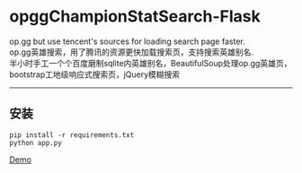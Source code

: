# opggChampionStatSearch-Flask
op.gg but use tencent's sources for loading search page faster. </br>
op.gg英雄搜索，用了腾讯的资源更快加载搜索页，支持搜索英雄别名.</br>
半小时手工一个个百度磨制sqlite内英雄别名，BeautifulSoup处理op.gg英雄页，bootstrap工地级响应式搜索页，jQuery模糊搜索</br>

----------
## 安装

```
pip install -r requirements.txt
python app.py
```


[Demo][1]</br>




  [1]: https://opgg.dispnt.com
